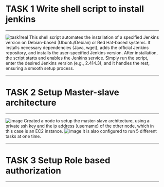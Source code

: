 # TASK 1 Write shell script to install jenkins
-------------------------------------------------------------------------------------------------------------------------------------------------------------------------------------------------------------------------------------------------

![task1real](https://github.com/user-attachments/assets/5ef9cead-1fe1-4470-8564-124be5e81e2e)
This shell script automates the installation of a specified Jenkins version on Debian-based (Ubuntu/Debian) or Red Hat-based systems. It installs necessary dependencies (Java, wget), adds the official Jenkins repository, and installs the user-specified Jenkins version. After installation, the script starts and enables the Jenkins service. Simply run the script, enter the desired Jenkins version (e.g., 2.414.3), and it handles the rest, ensuring a smooth setup process.
_________________________________________________________________________________________________________________________________________________________________________________________________________________________________________________

# TASK 2 Setup Master-slave architecture
-------------------------------------------------------------------------------------------------------------------------------------------------------------------------------------------------------------------------------------------------

![image](https://github.com/user-attachments/assets/92a6ffa9-ee78-48d8-b8d3-bdfb103e0511)
Created a node to setup the master-slave architecture, using a private ssh key and the ip address (username) of the other node, which in this case is an EC2 instance.
![image](https://github.com/user-attachments/assets/b43172f5-b44e-4f52-b255-2489fbc3f344)
it is also configured to run 5 different tasks at one time.
_________________________________________________________________________________________________________________________________________________________________________________________________________________________________________________

# TASK 3 Setup Role based authorization
-------------------------------------------------------------------------------------------------------------------------------------------------------------------------------------------------------------------------------------------------
